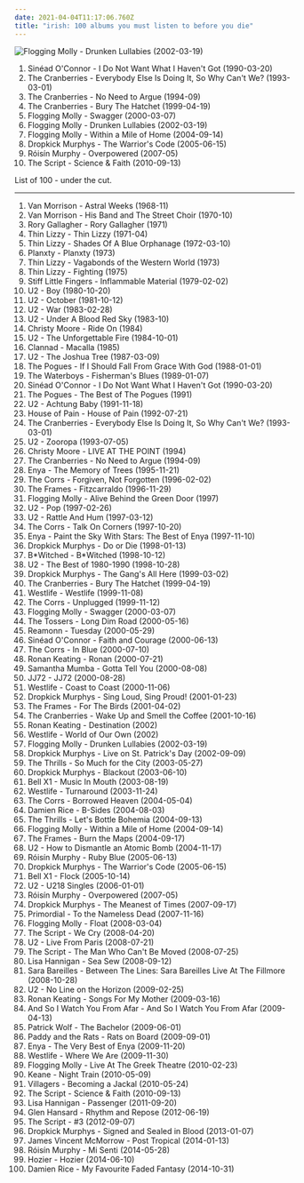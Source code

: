 ```yaml
---
date: 2021-04-04T11:17:06.760Z
title: "irish: 100 albums you must listen to before you die"
---
```

![Flogging Molly - Drunken Lullabies (2002-03-19)](http://coverartarchive.org/release/2fc9a409-48e2-32f0-b513-77df11a873c7/7618759964-500.jpg "Flogging Molly - Drunken Lullabies (2002-03-19)")
<ol class="albums">
<li data-cover="https://img.discogs.com/W8A4v5z88ipMQ4n14waX-E5rgY8=/fit-in/543x538/filters:strip_icc():format(jpeg):mode_rgb():quality(90)/discogs-images/R-1841631-1359313838-7780.jpeg.jpg" data-tags="female vocalists, pop, 90s" role="button">Sinéad O'Connor - I Do Not Want What I Haven't Got (1990-03-20)</li>
<li data-cover="http://coverartarchive.org/release/6e4bad0f-41e3-361d-b75a-3f63bc7176c6/16623893430-500.jpg" data-tags="90s, rock" role="button">The Cranberries - Everybody Else Is Doing It, So Why Can't We? (1993-03-01)</li>
<li data-cover="http://coverartarchive.org/release/177ebc28-0115-3897-8eb3-ebf74ce23790/20976788588-500.jpg" data-tags="90s, rock, alternative" role="button">The Cranberries - No Need to Argue (1994-09)</li>
<li data-cover="https://img.discogs.com/zonqhzeLNgC07fqdcsZ5OrZ7h8k=/fit-in/565x606/filters:strip_icc():format(jpeg):mode_rgb():quality(90)/discogs-images/R-7768449-1448613040-9659.jpeg.jpg" data-tags="rock, alternative, 90s" role="button">The Cranberries - Bury The Hatchet (1999-04-19)</li>
<li data-cover="http://coverartarchive.org/release/9c27a860-f4f1-323f-9722-f3afd2114e4a/4773484086-500.jpg" data-tags="irish, punk" role="button">Flogging Molly - Swagger (2000-03-07)</li>
<li data-cover="http://coverartarchive.org/release/2fc9a409-48e2-32f0-b513-77df11a873c7/7618759964-500.jpg" data-tags="irish, punk" role="button">Flogging Molly - Drunken Lullabies (2002-03-19)</li>
<li data-cover="https://img.discogs.com/KCimdGtdSojFTj7oo2f-baqLgbg=/fit-in/600x530/filters:strip_icc():format(jpeg):mode_rgb():quality(90)/discogs-images/R-513755-1476494491-8734.jpeg.jpg" data-tags="irish, punk" role="button">Flogging Molly - Within a Mile of Home (2004-09-14)</li>
<li data-cover="http://coverartarchive.org/release/8200c418-1bc8-4231-902e-9de9d5fb08c4/3333959005-500.jpg" data-tags="punk, punk rock" role="button">Dropkick Murphys - The Warrior's Code (2005-06-15)</li>
<li data-cover="https://img.discogs.com/95-LQC1Jx2GGoBq_Z7l1CAeHkrM=/fit-in/600x536/filters:strip_icc():format(jpeg):mode_rgb():quality(90)/discogs-images/R-1139242-1217870739.jpeg.jpg" data-tags="electronic, electropop, female vocalists" role="button">Róisín Murphy - Overpowered (2007-05)</li>
<li data-cover="http://coverartarchive.org/release/18e4ebe7-8117-4013-9e1d-6c4bfd9e04c4/6682031158-500.jpg" data-tags="the script" role="button">The Script - Science & Faith (2010-09-13)</li>
</ol>
List of 100 - under the cut.
<!-- more -->

_________________

<ol class="albums">
<li data-cover="https://via.placeholder.com/450" data-tags="singer-songwriter, folk, 60s" role="button">
Van Morrison - Astral Weeks (1968-11)
</li>
<li data-cover="https://img.discogs.com/lhDMFLm69AXY1uC7eHm5qn93pIM=/fit-in/600x523/filters:strip_icc():format(jpeg):mode_rgb():quality(90)/discogs-images/R-7667573-1446314734-5684.jpeg.jpg" data-tags="classic rock, 70s, singer-songwriter, woodstock sounds" role="button">
Van Morrison - His Band and The Street Choir (1970-10)
</li>
<li data-cover="https://via.placeholder.com/450" data-tags="blues rock, classic rock, blues" role="button">
Rory Gallagher - Rory Gallagher (1971)
</li>
<li data-cover="http://coverartarchive.org/release/861b7aff-0ce6-47cc-b5f2-b6be19bd3abc/11393785643-500.jpg" data-tags="hard rock, irish" role="button">
Thin Lizzy - Thin Lizzy (1971-04)
</li>
<li data-cover="https://img.discogs.com/SBryxM2DqyTdCJbF4rMHO_ghET4=/fit-in/595x595/filters:strip_icc():format(jpeg):mode_rgb():quality(90)/discogs-images/R-6687349-1424819915-1060.jpeg.jpg" data-tags="classic rock" role="button">
Thin Lizzy - Shades Of A Blue Orphanage (1972-03-10)
</li>
<li data-cover="http://coverartarchive.org/release/6e48b834-8865-4a01-af1f-90a56751e9d2/1358975079-500.jpg" data-tags="folk, irish" role="button">
Planxty - Planxty (1973)
</li>
<li data-cover="https://img.discogs.com/3lMg394Yp43vjYeb4dqnD8Xl1Sg=/fit-in/600x588/filters:strip_icc():format(jpeg):mode_rgb():quality(90)/discogs-images/R-5966549-1407608547-5756.jpeg.jpg" data-tags="classic rock, hard rock" role="button">
Thin Lizzy - Vagabonds of the Western World (1973)
</li>
<li data-cover="http://coverartarchive.org/release/85dfbc75-c389-4c36-a0f2-4d7b41723478/11412752699-500.jpg" data-tags="hard rock" role="button">
Thin Lizzy - Fighting (1975)
</li>
<li data-cover="https://img.discogs.com/Ow-Gaovoa219SVHQbCTq-VoIkbA=/fit-in/598x600/filters:strip_icc():format(jpeg):mode_rgb():quality(90)/discogs-images/R-868401-1514550929-4213.jpeg.jpg" data-tags="punk" role="button">
Stiff Little Fingers - Inflammable Material (1979-02-02)
</li>
<li data-cover="https://img.discogs.com/W2Wg9PCWvMI0BDTucd6MNTm2a0k=/fit-in/600x598/filters:strip_icc():format(jpeg):mode_rgb():quality(90)/discogs-images/R-2345466-1278545921.jpeg.jpg" data-tags="post-punk, rock, 80s" role="button">
U2 - Boy (1980-10-20)
</li>
<li data-cover="http://coverartarchive.org/release/37ab2177-339b-4f5d-affc-f1e5d468bf68/6741475248-500.jpg" data-tags="rock, 80s" role="button">
U2 - October (1981-10-12)
</li>
<li data-cover="https://img.discogs.com/HV3PkcnCqXxcN3RtBp1JG39rK5M=/fit-in/443x600/filters:strip_icc():format(jpeg):mode_rgb():quality(90)/discogs-images/R-3019834-1407571984-2110.jpeg.jpg" data-tags="rock, 80s" role="button">
U2 - War (1983-02-28)
</li>
<li data-cover="http://coverartarchive.org/release/74e6f17b-f10f-3b17-a32f-8168b7cd377b/28078884733-500.jpg" data-tags="rock" role="button">
U2 - Under A Blood Red Sky (1983-10)
</li>
<li data-cover="https://img.discogs.com/i-whs8CmWClzVz64pYewPjutsy8=/fit-in/237x213/filters:strip_icc():format(jpeg):mode_rgb():quality(90)/discogs-images/R-8618414-1465250648-6914.png.jpg" data-tags="irish" role="button">
Christy Moore - Ride On (1984)
</li>
<li data-cover="http://coverartarchive.org/release/b268f8c3-a6ee-359f-8804-b2d2eba6f673/8126647993-500.jpg" data-tags="rock" role="button">
U2 - The Unforgettable Fire (1984-10-01)
</li>
<li data-cover="http://coverartarchive.org/release/bb533884-3d66-4945-955e-3c57e629b316/3722741186-500.jpg" data-tags="celtic, new age" role="button">
Clannad - Macalla (1985)
</li>
<li data-cover="https://via.placeholder.com/450" data-tags="rock" role="button">
U2 - The Joshua Tree (1987-03-09)
</li>
<li data-cover="http://coverartarchive.org/release/4bfd1a30-268b-40ea-a675-1c6bb875e932/21762452337-500.jpg" data-tags="celtic" role="button">
The Pogues - If I Should Fall From Grace With God (1988-01-01)
</li>
<li data-cover="https://via.placeholder.com/450" data-tags="irish" role="button">
The Waterboys - Fisherman's Blues (1989-01-07)
</li>
<li data-cover="https://img.discogs.com/W8A4v5z88ipMQ4n14waX-E5rgY8=/fit-in/543x538/filters:strip_icc():format(jpeg):mode_rgb():quality(90)/discogs-images/R-1841631-1359313838-7780.jpeg.jpg" data-tags="female vocalists, pop, 90s" role="button">
Sinéad O'Connor - I Do Not Want What I Haven't Got (1990-03-20)
</li>
<li data-cover="http://coverartarchive.org/release/eb873617-caa5-43f9-8cdb-9cd02e17163a/15595471977-500.jpg" data-tags="irish, irish folk, folk" role="button">
The Pogues - The Best of The Pogues (1991)
</li>
<li data-cover="https://img.discogs.com/xivHc5rtqcq_p2J2Qu1D99VZmk8=/fit-in/600x582/filters:strip_icc():format(jpeg):mode_rgb():quality(90)/discogs-images/R-6277836-1606808822-4001.jpeg.jpg" data-tags="rock" role="button">
U2 - Achtung Baby (1991-11-18)
</li>
<li data-cover="https://img.discogs.com/x9E2bul6tXqRK5CoV36oDxQ8__s=/fit-in/450x450/filters:strip_icc():format(jpeg):mode_rgb():quality(90)/discogs-images/R-718195-1225999774.jpeg.jpg" data-tags="hip hop, rap, hip-hop, oldschool" role="button">
House of Pain - House of Pain (1992-07-21)
</li>
<li data-cover="http://coverartarchive.org/release/6e4bad0f-41e3-361d-b75a-3f63bc7176c6/16623893430-500.jpg" data-tags="90s, rock" role="button">
The Cranberries - Everybody Else Is Doing It, So Why Can't We? (1993-03-01)
</li>
<li data-cover="http://coverartarchive.org/release/c8a3ad14-933f-308c-866e-b28dd14403a7/3770659611-500.jpg" data-tags="rock, 90s, u2" role="button">
U2 - Zooropa (1993-07-05)
</li>
<li data-cover="http://coverartarchive.org/release/24c4d72b-fd9c-463a-802d-aebd5e8f2a0a/15396072186-500.jpg" data-tags="irish" role="button">
Christy Moore - LIVE AT THE POINT (1994)
</li>
<li data-cover="http://coverartarchive.org/release/177ebc28-0115-3897-8eb3-ebf74ce23790/20976788588-500.jpg" data-tags="90s, rock, alternative" role="button">
The Cranberries - No Need to Argue (1994-09)
</li>
<li data-cover="http://coverartarchive.org/release/c96068a9-9d40-3756-b624-a0a7e94cf0e4/22180420062-500.jpg" data-tags="new age, celtic" role="button">
Enya - The Memory of Trees (1995-11-21)
</li>
<li data-cover="https://img.discogs.com/tDcA9IOU66Qobh5urjCqmuvRP0I=/fit-in/600x522/filters:strip_icc():format(jpeg):mode_rgb():quality(90)/discogs-images/R-1955126-1426218437-4673.jpeg.jpg" data-tags="pop, irish, 90s" role="button">
The Corrs - Forgiven, Not Forgotten (1996-02-02)
</li>
<li data-cover="http://coverartarchive.org/release/3139e3a4-a7e7-40ee-a124-2d2830971c4e/14483468542-500.jpg" data-tags="indie, rock, alternative, irish, irish music" role="button">
The Frames - Fitzcarraldo (1996-11-29)
</li>
<li data-cover="http://coverartarchive.org/release/70c85789-974e-4a92-8b9d-96aef51e7ddd/1174906134-500.jpg" data-tags="irish, live, irish folk punk" role="button">
Flogging Molly - Alive Behind the Green Door (1997)
</li>
<li data-cover="http://coverartarchive.org/release/a03e7e4b-45ab-390e-9439-4253efa57967/6316878222-500.jpg" data-tags="rock, 90s" role="button">
U2 - Pop (1997-02-26)
</li>
<li data-cover="http://coverartarchive.org/release/1a4dd04b-2979-47d1-9af8-e4f9b2921ee5/14080969649-500.jpg" data-tags="rock" role="button">
U2 - Rattle And Hum (1997-03-12)
</li>
<li data-cover="http://coverartarchive.org/release/259ef148-90a3-44ab-87b2-1252c46febd5/5356649895-500.jpg" data-tags="pop" role="button">
The Corrs - Talk On Corners (1997-10-20)
</li>
<li data-cover="http://coverartarchive.org/release/0ef2d01b-02bf-35b6-949a-0666edbdc839/6637250207-500.jpg" data-tags="enya" role="button">
Enya - Paint the Sky With Stars: The Best of Enya (1997-11-10)
</li>
<li data-cover="http://coverartarchive.org/release/532827c8-1b6f-382e-9f77-3ea23ed3dba1/17170544907-500.jpg" data-tags="punk, oi" role="button">
Dropkick Murphys - Do or Die (1998-01-13)
</li>
<li data-cover="http://coverartarchive.org/release/d09adeed-3e9c-4b53-90c6-51a95c0466e6/5213019127-500.jpg" data-tags="pop" role="button">
B*Witched - B*Witched (1998-10-12)
</li>
<li data-cover="http://coverartarchive.org/release/3b886671-04bb-4e6f-bc02-310823641fe9/9041409104-500.jpg" data-tags="rock, u2, classic rock" role="button">
U2 - The Best of 1980-1990 (1998-10-28)
</li>
<li data-cover="http://coverartarchive.org/release/108f2db5-8c8a-411c-9d10-cffa5969b349/3333907443-500.jpg" data-tags="punk" role="button">
Dropkick Murphys - The Gang's All Here (1999-03-02)
</li>
<li data-cover="https://img.discogs.com/zonqhzeLNgC07fqdcsZ5OrZ7h8k=/fit-in/565x606/filters:strip_icc():format(jpeg):mode_rgb():quality(90)/discogs-images/R-7768449-1448613040-9659.jpeg.jpg" data-tags="rock, alternative, 90s" role="button">
The Cranberries - Bury The Hatchet (1999-04-19)
</li>
<li data-cover="http://coverartarchive.org/release/5b8f11a0-ea81-44d0-a79b-726506b8e6b3/22647463025-500.jpg" data-tags="westlife, pop" role="button">
Westlife - Westlife (1999-11-08)
</li>
<li data-cover="http://coverartarchive.org/release/dc1f2430-bdd5-4070-95a1-58fe9067811b/3600810436-500.jpg" data-tags="folk, pop, irish" role="button">
The Corrs - Unplugged (1999-11-12)
</li>
<li data-cover="http://coverartarchive.org/release/9c27a860-f4f1-323f-9722-f3afd2114e4a/4773484086-500.jpg" data-tags="irish, punk" role="button">
Flogging Molly - Swagger (2000-03-07)
</li>
<li data-cover="http://coverartarchive.org/release/364bab3c-240b-30f1-8cd8-d624a4f89d5a/16999982419-500.jpg" data-tags="rock, punk, irish, celtic rock, t tossers" role="button">
The Tossers - Long Dim Road (2000-05-16)
</li>
<li data-cover="http://coverartarchive.org/release/feb68dfa-d6cd-4510-954f-7f6f33d996b7/9778545546-500.jpg" data-tags="rock, reamonn" role="button">
Reamonn - Tuesday (2000-05-29)
</li>
<li data-cover="https://img.discogs.com/98PBEItYQtvgo5i3j5PPOTr2fZ8=/fit-in/535x406/filters:strip_icc():format(jpeg):mode_rgb():quality(90)/discogs-images/R-3445887-1330696286.jpeg.jpg" data-tags="irish, 00s" role="button">
Sinéad O'Connor - Faith and Courage (2000-06-13)
</li>
<li data-cover="https://img.discogs.com/SFPzHAzX4ah4IFjPf-JRPl37kXU=/fit-in/600x596/filters:strip_icc():format(jpeg):mode_rgb():quality(90)/discogs-images/R-951267-1428563434-2020.jpeg.jpg" data-tags="pop" role="button">
The Corrs - In Blue (2000-07-10)
</li>
<li data-cover="http://coverartarchive.org/release/3ad25a36-8eda-3abd-ab57-b1db6cbfe0e7/27458441899-500.jpg" data-tags="pop" role="button">
Ronan Keating - Ronan (2000-07-21)
</li>
<li data-cover="https://img.discogs.com/jPxobYClW9cUSZGg2ceFcBZ3_l0=/fit-in/600x599/filters:strip_icc():format(jpeg):mode_rgb():quality(90)/discogs-images/R-121824-1281705849.jpeg.jpg" data-tags="pop, dance" role="button">
Samantha Mumba - Gotta Tell You (2000-08-08)
</li>
<li data-cover="https://img.discogs.com/6fPIHwZMKFkV3URkXio12RZcE_A=/fit-in/300x300/filters:strip_icc():format(jpeg):mode_rgb():quality(90)/discogs-images/R-424360-1111542397.jpg.jpg" data-tags="indie" role="button">
JJ72 - JJ72 (2000-08-28)
</li>
<li data-cover="http://coverartarchive.org/release/d0cb6120-ad2e-4694-847f-664083bdc0e4/26537178398-500.jpg" data-tags="coast to coast, westlife, pop" role="button">
Westlife - Coast to Coast (2000-11-06)
</li>
<li data-cover="http://coverartarchive.org/release/b5b41db5-72bc-3140-b571-998b14d0fced/4773453196-500.jpg" data-tags="punk rock, irish, celtic punk, dropkick murphys" role="button">
Dropkick Murphys - Sing Loud, Sing Proud! (2001-01-23)
</li>
<li data-cover="https://img.discogs.com/cEaKtdU8XpEYAc-xXDL54g7uoEY=/fit-in/300x300/filters:strip_icc():format(jpeg):mode_rgb():quality(90)/discogs-images/R-1433959-1279370870.jpeg.jpg" data-tags="noise, indie, rock, alternative, melancholy, irish, friends, heartbeat, plaintive, boomtown" role="button">
The Frames - For The Birds (2001-04-02)
</li>
<li data-cover="http://coverartarchive.org/release/e5119f27-ef7f-392f-8d93-790a7b62ef59/19311203167-500.jpg" data-tags="rock" role="button">
The Cranberries - Wake Up and Smell the Coffee (2001-10-16)
</li>
<li data-cover="https://img.discogs.com/9XAcjbi0LqNPb6e7-QIvYo8CdPs=/fit-in/600x523/filters:strip_icc():format(jpeg):mode_rgb():quality(90)/discogs-images/R-3077140-1534721784-8132.png.jpg" data-tags="pop, irish, male vocalist, complete crap, dim, driving pop, mobloguk, ronan keating  -  destination" role="button">
Ronan Keating - Destination (2002)
</li>
<li data-cover="https://via.placeholder.com/450" data-tags="westlife, westlife world of our own" role="button">
Westlife - World of Our Own (2002)
</li>
<li data-cover="http://coverartarchive.org/release/2fc9a409-48e2-32f0-b513-77df11a873c7/7618759964-500.jpg" data-tags="irish, punk" role="button">
Flogging Molly - Drunken Lullabies (2002-03-19)
</li>
<li data-cover="http://coverartarchive.org/release/3d09f662-31e0-4f4b-b317-dd332bb03fcc/3333923376-500.jpg" data-tags="punk, irish, live, celtic punk, dropkick murphys" role="button">
Dropkick Murphys - Live on St. Patrick's Day (2002-09-09)
</li>
<li data-cover="http://coverartarchive.org/release/d536cf3e-9910-3c32-b390-53ecae67000b/9037915381-500.jpg" data-tags="indie, indie rock" role="button">
The Thrills - So Much for the City (2003-05-27)
</li>
<li data-cover="http://coverartarchive.org/release/41c645e2-dc4d-3a56-ac30-1d1e55946c62/4773391073-500.jpg" data-tags="punk, punk rock" role="button">
Dropkick Murphys - Blackout (2003-06-10)
</li>
<li data-cover="https://img.discogs.com/C7ivzZqISbQUn_PodoOTtCo-Z2c=/fit-in/239x240/filters:strip_icc():format(jpeg):mode_rgb():quality(90)/discogs-images/R-2044574-1406510932-1126.jpeg.jpg" data-tags="indie, indie rock, irish, stuff i like, drive-thru records" role="button">
Bell X1 - Music In Mouth (2003-08-19)
</li>
<li data-cover="http://coverartarchive.org/release/524f982f-8870-4893-b4bc-878ff99577c7/11516428847-500.jpg" data-tags="pop, boy band, male vocalist, turnaround" role="button">
Westlife - Turnaround (2003-11-24)
</li>
<li data-cover="http://coverartarchive.org/release/09ead843-23c8-3ee2-9094-1cf78b3a2408/10962966051-500.jpg" data-tags="pop" role="button">
The Corrs - Borrowed Heaven (2004-05-04)
</li>
<li data-cover="http://coverartarchive.org/release/79f75593-94ca-4b24-bfdb-91c0b9395b39/13538432061-500.jpg" data-tags="damien rice, 2004, acoustic, live" role="button">
Damien Rice - B-Sides (2004-08-03)
</li>
<li data-cover="http://coverartarchive.org/release/790bd439-4ea8-4511-85a5-5b76a670c4a5/16250537668-500.jpg" data-tags="indie rock" role="button">
The Thrills - Let's Bottle Bohemia (2004-09-13)
</li>
<li data-cover="https://img.discogs.com/KCimdGtdSojFTj7oo2f-baqLgbg=/fit-in/600x530/filters:strip_icc():format(jpeg):mode_rgb():quality(90)/discogs-images/R-513755-1476494491-8734.jpeg.jpg" data-tags="irish, punk" role="button">
Flogging Molly - Within a Mile of Home (2004-09-14)
</li>
<li data-cover="http://coverartarchive.org/release/b7672ca3-e0f4-4701-94ad-9dc4c0043b8f/25419446052-500.jpg" data-tags="alternative rock" role="button">
The Frames - Burn the Maps (2004-09-17)
</li>
<li data-cover="http://coverartarchive.org/release/1eccc76d-a24a-3066-ab4f-85e2efffb251/7947210173-500.jpg" data-tags="rock, u2" role="button">
U2 - How to Dismantle an Atomic Bomb (2004-11-17)
</li>
<li data-cover="http://coverartarchive.org/release/e15f6dce-4764-455e-a055-2845c21c3eee/8899000027-500.jpg" data-tags="future jazz, electronic, female vocalists" role="button">
Róisín Murphy - Ruby Blue (2005-06-13)
</li>
<li data-cover="http://coverartarchive.org/release/8200c418-1bc8-4231-902e-9de9d5fb08c4/3333959005-500.jpg" data-tags="punk, punk rock" role="button">
Dropkick Murphys - The Warrior's Code (2005-06-15)
</li>
<li data-cover="https://img.discogs.com/fYjxUVlfj9RRrEg6GM0tF2l-b3A=/fit-in/500x500/filters:strip_icc():format(jpeg):mode_rgb():quality(90)/discogs-images/R-2625293-1293867158.jpeg.jpg" data-tags="indie" role="button">
Bell X1 - Flock (2005-10-14)
</li>
<li data-cover="http://coverartarchive.org/release/50960a67-c4cc-4845-b722-cf2372d7e5f9/7165424755-500.jpg" data-tags="rock, u2" role="button">
U2 - U218 Singles (2006-01-01)
</li>
<li data-cover="https://img.discogs.com/95-LQC1Jx2GGoBq_Z7l1CAeHkrM=/fit-in/600x536/filters:strip_icc():format(jpeg):mode_rgb():quality(90)/discogs-images/R-1139242-1217870739.jpeg.jpg" data-tags="electronic, electropop, female vocalists" role="button">
Róisín Murphy - Overpowered (2007-05)
</li>
<li data-cover="http://coverartarchive.org/release/d368cd8d-f91c-4ffc-b4d4-5fb47213c8ac/17254341663-500.jpg" data-tags="celtic punk, folk punk" role="button">
Dropkick Murphys - The Meanest of Times (2007-09-17)
</li>
<li data-cover="http://coverartarchive.org/release/82dc3ab4-361e-3b29-973d-f7f1abf1c436/13912011180-500.jpg" data-tags="black metal, pagan metal" role="button">
Primordial - To the Nameless Dead (2007-11-16)
</li>
<li data-cover="http://coverartarchive.org/release/ae1f97da-1522-4ace-992f-88008512ab40/12579906990-500.jpg" data-tags="flogging molly - float" role="button">
Flogging Molly - Float (2008-03-04)
</li>
<li data-cover="https://via.placeholder.com/450" data-tags="pop" role="button">
The Script - We Cry (2008-04-20)
</li>
<li data-cover="http://coverartarchive.org/release/e089c521-16fd-42c5-abf7-ee79fb6231fd/11994441629-500.jpg" data-tags="rock, irish, live, u2, compilations, my collection, desert island discs" role="button">
U2 - Live From Paris (2008-07-21)
</li>
<li data-cover="https://via.placeholder.com/450" data-tags="the script" role="button">
The Script - The Man Who Can't Be Moved (2008-07-25)
</li>
<li data-cover="https://img.discogs.com/aiVvspzzf0mNd9A_xGlClkEesig=/fit-in/600x544/filters:strip_icc():format(jpeg):mode_rgb():quality(90)/discogs-images/R-1669654-1567298142-1446.png.jpg" data-tags="folk, female vocalists, singer-songwriter, indie" role="button">
Lisa Hannigan - Sea Sew (2008-09-12)
</li>
<li data-cover="https://img.discogs.com/iMr4EtTmLjmeBSFTYJ31dNqmXdI=/fit-in/566x563/filters:strip_icc():format(jpeg):mode_rgb():quality(90)/discogs-images/R-2716560-1417511195-4062.jpeg.jpg" data-tags="female vocalists, female vocalist" role="button">
Sara Bareilles - Between The Lines: Sara Bareilles Live At The Fillmore (2008-10-28)
</li>
<li data-cover="http://coverartarchive.org/release/650ed589-c6c2-3bdf-a132-e781020bcbff/1736631743-500.jpg" data-tags="rock" role="button">
U2 - No Line on the Horizon (2009-02-25)
</li>
<li data-cover="http://coverartarchive.org/release/a51be432-d3d9-4f3b-a482-dd90d748ae35/15754141469-500.jpg" data-tags="rock, irish" role="button">
Ronan Keating - Songs For My Mother (2009-03-16)
</li>
<li data-cover="http://coverartarchive.org/release/4e8de062-6ed8-4431-8fd3-25f9eff4b538/5429889739-500.jpg" data-tags="post-rock" role="button">
And So I Watch You From Afar - And So I Watch You From Afar (2009-04-13)
</li>
<li data-cover="http://coverartarchive.org/release/4f8f41d4-895d-488d-95d0-7daec079bcd1/21698152605-500.jpg" data-tags="indie, alternative, folk, epic, fucking epic" role="button">
Patrick Wolf - The Bachelor (2009-06-01)
</li>
<li data-cover="http://coverartarchive.org/release/9b918ce6-dce5-4312-af28-5bd7daffc5cb/9144163700-500.jpg" data-tags="punk, folk, punk rock, irish, folk punk, celtic, celtic punk, woof, p a t rats" role="button">
Paddy and the Rats - Rats on Board (2009-09-01)
</li>
<li data-cover="http://coverartarchive.org/release/51be8f43-dac9-4450-a588-9b91e6f98ea1/26757154347-500.jpg" data-tags="ambient" role="button">
Enya - The Very Best of Enya (2009-11-20)
</li>
<li data-cover="http://coverartarchive.org/release/2e748702-5e75-4a8a-8526-d0311a89d616/11826807120-500.jpg" data-tags="pop, irish, boybands" role="button">
Westlife - Where We Are (2009-11-30)
</li>
<li data-cover="https://img.discogs.com/0EjyN9gwmpT9lgau73xUI1cBBs8=/fit-in/600x602/filters:strip_icc():format(jpeg):mode_rgb():quality(90)/discogs-images/R-9677067-1616113193-5665.jpeg.jpg" data-tags="folk, irish punk" role="button">
Flogging Molly - Live At The Greek Theatre (2010-02-23)
</li>
<li data-cover="https://img.discogs.com/ueyeKRiYHj1JYkO3qq17w3qm7lo=/fit-in/600x600/filters:strip_icc():format(jpeg):mode_rgb():quality(90)/discogs-images/R-2277480-1460143032-4587.jpeg.jpg" data-tags="indie, boughtlist2010" role="button">
Keane - Night Train (2010-05-09)
</li>
<li data-cover="https://img.discogs.com/3OoWfZVJU5AV7OxhKzMipCp6vQw=/fit-in/600x598/filters:strip_icc():format(jpeg):mode_rgb():quality(90)/discogs-images/R-2238563-1272988463.jpeg.jpg" data-tags="indie rock, irish, ireland" role="button">
Villagers - Becoming a Jackal (2010-05-24)
</li>
<li data-cover="http://coverartarchive.org/release/18e4ebe7-8117-4013-9e1d-6c4bfd9e04c4/6682031158-500.jpg" data-tags="the script" role="button">
The Script - Science & Faith (2010-09-13)
</li>
<li data-cover="https://img.discogs.com/gGvo29mIV8rtAGgFsDiglFiSqGM=/fit-in/600x600/filters:strip_icc():format(jpeg):mode_rgb():quality(90)/discogs-images/R-3181009-1487336547-2725.jpeg.jpg" data-tags="singer-songwriter, rock, folk, folk rock" role="button">
Lisa Hannigan - Passenger (2011-09-20)
</li>
<li data-cover="https://img.discogs.com/WxSFo_G5KKmSy_MocIWWQDov-NI=/fit-in/500x500/filters:strip_icc():format(jpeg):mode_rgb():quality(90)/discogs-images/R-3676446-1339945405-2309.jpeg.jpg" data-tags="folk" role="button">
Glen Hansard - Rhythm and Repose (2012-06-19)
</li>
<li data-cover="http://coverartarchive.org/release/8d3da9c4-17db-480a-85c1-17ee27823fcb/2019375455-500.jpg" data-tags="pop, pop rock" role="button">
The Script - #3 (2012-09-07)
</li>
<li data-cover="http://coverartarchive.org/release/cd50d838-0e43-4388-b343-3ab1db791433/3334006246-500.jpg" data-tags="folk punk" role="button">
Dropkick Murphys - Signed and Sealed in Blood (2013-01-07)
</li>
<li data-cover="http://coverartarchive.org/release/6e372de4-f625-47a6-9786-ed67b208d132/6086720192-500.jpg" data-tags="folk" role="button">
James Vincent McMorrow - Post Tropical (2014-01-13)
</li>
<li data-cover="http://coverartarchive.org/release/8b11f67e-7902-47b9-a408-ce0ea78b9555/13004401658-500.jpg" data-tags="electronic, pop, dance, irish, italo disco, 2014 releases, she sings so sweetly, 2014: eps" role="button">
Róisín Murphy - Mi Senti (2014-05-28)
</li>
<li data-cover="http://coverartarchive.org/release/d893f786-6518-4dd5-beca-8e00589cd41d/11618361045-500.jpg" data-tags="soul, indie rock, blues" role="button">
Hozier - Hozier (2014-06-10)
</li>
<li data-cover="http://coverartarchive.org/release/a5bb7a1b-f162-44a0-b833-69fb8bf13125/8706849113-500.jpg" data-tags="folk, acoustic, indie folk" role="button">
Damien Rice - My Favourite Faded Fantasy (2014-10-31)
</li>
</ol>